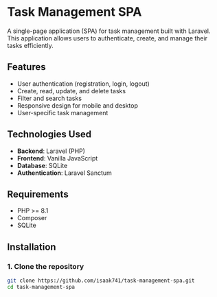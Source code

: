 # Task Management SPA

A single-page application (SPA) for task management built with Laravel. This application allows users to authenticate, create, and manage their tasks efficiently.

## Features

-   User authentication (registration, login, logout)
-   Create, read, update, and delete tasks
-   Filter and search tasks
-   Responsive design for mobile and desktop
-   User-specific task management

## Technologies Used

-   **Backend**: Laravel (PHP)
-   **Frontend**: Vanilla JavaScript
-   **Database**: SQLite
-   **Authentication**: Laravel Sanctum

## Requirements

-   PHP >= 8.1
-   Composer
-   SQLite

## Installation

### 1. Clone the repository

```bash
git clone https://github.com/isaak741/task-management-spa.git
cd task-management-spa
```

